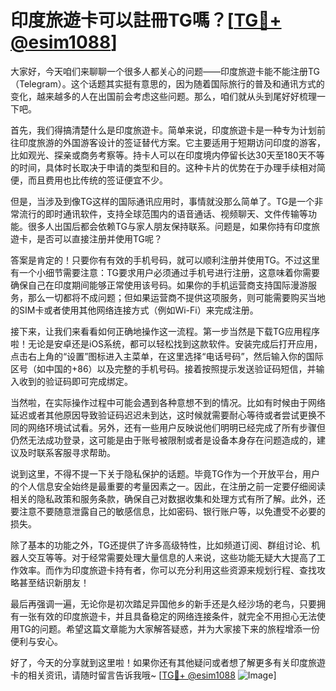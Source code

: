 # 印度旅遊卡可以註冊TG嗎？[[TG💪+ @esim1088](https://t.me/s/esim1088)]

大家好，今天咱们来聊聊一个很多人都关心的问题——印度旅遊卡能不能注册TG（Telegram）。这个话题其实挺有意思的，因为随着国际旅行的普及和通讯方式的变化，越来越多的人在出国前会考虑这些问题。那么，咱们就从头到尾好好梳理一下吧。

首先，我们得搞清楚什么是印度旅遊卡。简单来说，印度旅遊卡是一种专为计划前往印度旅游的外国游客设计的签证替代方案。它主要适用于短期访问印度的游客，比如观光、探亲或商务考察等。持卡人可以在印度境内停留长达30天至180天不等的时间，具体时长取决于申请的类型和目的。这种卡片的优势在于办理手续相对简便，而且费用也比传统的签证便宜不少。

但是，当涉及到像TG这样的国际通讯应用时，事情就没那么简单了。TG是一个非常流行的即时通讯软件，支持全球范围内的语音通话、视频聊天、文件传输等功能。很多人出国后都会依赖TG与家人朋友保持联系。问题是，如果你持有印度旅遊卡，是否可以直接注册并使用TG呢？

答案是肯定的！只要你有有效的手机号码，就可以顺利注册并使用TG。不过这里有一个小细节需要注意：TG要求用户必须通过手机号进行注册，这意味着你需要确保自己在印度期间能够正常使用该号码。如果你的手机运营商支持国际漫游服务，那么一切都将不成问题；但如果运营商不提供这项服务，则可能需要购买当地的SIM卡或者使用其他网络连接方式（例如Wi-Fi）来完成注册。

接下来，让我们来看看如何正确地操作这一流程。第一步当然是下载TG应用程序啦！无论是安卓还是iOS系统，都可以轻松找到这款软件。安装完成后打开应用，点击右上角的“设置”图标进入主菜单，在这里选择“电话号码”，然后输入你的国际区号（如中国的+86）以及完整的手机号码。接着按照提示发送验证码短信，并输入收到的验证码即可完成绑定。

当然啦，在实际操作过程中可能会遇到各种意想不到的情况。比如有时候由于网络延迟或者其他原因导致验证码迟迟未到达，这时候就需要耐心等待或者尝试更换不同的网络环境试试看。另外，还有一些用户反映说他们明明已经完成了所有步骤但仍然无法成功登录，这可能是由于账号被限制或者是设备本身存在问题造成的，建议及时联系客服寻求帮助。

说到这里，不得不提一下关于隐私保护的话题。毕竟TG作为一个开放平台，用户的个人信息安全始终是最重要的考量因素之一。因此，在注册之前一定要仔细阅读相关的隐私政策和服务条款，确保自己对数据收集和处理方式有所了解。此外，还要注意不要随意泄露自己的敏感信息，比如密码、银行账户等，以免遭受不必要的损失。

除了基本的功能之外，TG还提供了许多高级特性，比如频道订阅、群组讨论、机器人交互等等。对于经常需要处理大量信息的人来说，这些功能无疑大大提高了工作效率。而作为印度旅遊卡持有者，你可以充分利用这些资源来规划行程、查找攻略甚至结识新朋友！

最后再强调一遍，无论你是初次踏足异国他乡的新手还是久经沙场的老鸟，只要拥有一张有效的印度旅遊卡，并且具备稳定的网络连接条件，就完全不用担心无法使用TG的问题。希望这篇文章能为大家解答疑惑，并为大家接下来的旅程增添一份便利与安心。

好了，今天的分享就到这里啦！如果你还有其他疑问或者想了解更多有关印度旅遊卡的相关资讯，请随时留言告诉我哦~ [[TG💪+ @esim1088](https://t.me/s/esim1088) ![Image](https://i.postimg.cc/4NQfJmqS/Snipaste-2025-05-13-00-14-12.png)]